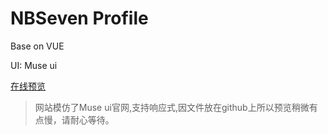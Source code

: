 # NBSeven Profile
Base on VUE

UI: Muse ui

[在线预览](https://nbseven.github.io/NBSeven-Profile/)

>网站模仿了Muse ui官网,支持响应式,因文件放在github上所以预览稍微有点慢，请耐心等待。

